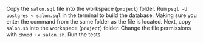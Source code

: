 Copy the `salon.sql` file into the workspace (`project`) folder. Run `psql -U postgres < salon.sql` in the terminal to build the database. Making sure you enter the command from the same folder as the file is located. Next, copy `salon.sh` into the workspace (`project`) folder. Change the file permissions with `chmod +x salon.sh`. Run the tests.